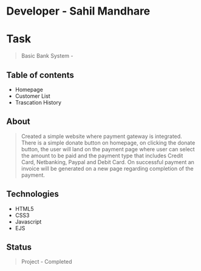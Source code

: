 # Developer - Sahil Mandhare

# Task
> Basic Bank System - 

## Table of contents
* Homepage
* Customer List
* Trascation History

## About
> Created a simple website where payment gateway is integrated. There is a simple donate button on homepage, on clicking the donate button, the user will land on the payment page where user can select the amount to be paid and the payment type that includes Credit Card, Netbanking, Paypal and Debit Card. On successful payment an invoice will be generated on a new page regarding completion of the payment.

## Technologies
* HTML5
* CSS3
* Javascript
* EJS

## Status
> Project - Completed
